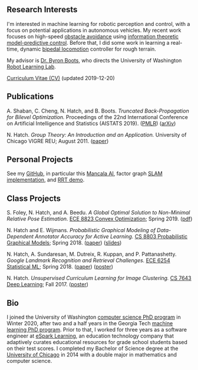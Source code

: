 ## Research Interests

I'm interested in machine learning for robotic perception and control, with a focus on potential applications in autonomous vehicles.
My recent work focuses on high-speed
[obstacle avoidance](https://drive.google.com/file/d/1o2xyIGSVTon7gWzoNC7yMmsSjr-Kxasw/view?usp=drivesdk)
using [information theoretic model-predictive control](https://arxiv.org/abs/1707.02342).
Before that, I did some work in learning a real-time, dynamic
[bipedal locomotion](https://youtu.be/daH26hxTfsg) controller for rough terrain.

My advisor is [Dr. Byron Boots](https://homes.cs.washington.edu/~bboots/), who
directs the University of Washington [Robot Learning Lab](http://robotlearning.gatech.edu).

[Curriculum Vitae (CV)](/cv/Hatch-Nathan-CV.pdf) (updated 2019-12-20)

## Publications

A. Shaban, C. Cheng, N. Hatch, and B. Boots. _Truncated Back-Propagation for Bilevel Optimization._ Proceedings of the 22nd International Conference on Artificial Intelligence and Statistics (AISTATS 2019).
([PMLR](http://proceedings.mlr.press/v89/shaban19a.html)) ([arXiv](https://arxiv.org/abs/1810.10667))

N. Hatch. _Group Theory: An Introduction and an Application._ University of Chicago VIGRE REU; August 2011.
([paper](http://www.math.uchicago.edu/~may/VIGRE/VIGRE2011/REUPapers/Hatch.pdf))

## Personal Projects

See my [GitHub](https://github.com/nhatch), in particular this [Mancala AI](https://github.com/nhatch/mcts), factor graph [SLAM implementation](https://github.com/nhatch/slam), and [RRT demo](https://github.com/nhatch/rrt).

## Class Projects

S. Foley, N. Hatch, and A. Beedu. _A Global Optimal Solution to Non-Minimal Relative Pose Estimation._ [ECE 8823 Convex Optimization](https://mdav.ece.gatech.edu/ece-8823-spring2019/); Spring 2019.
([pdf](/files/FoleyHatchBeeduNotes.pdf))

N. Hatch and E. Wijmans. _Probabilistic Graphical Modeling of Data-Dependent Annotator Accuracy for Active Learning._ [CS 8803 Probabilistic Graphical Models](http://fekri.ece.gatech.edu/course_ece8803.html); Spring 2018.
([paper](/files/Hatch_Wijmans_final_report.pdf)) ([slides](/files/Hatch_Wijmans_presentation_slides_v2.pdf))

N. Hatch, A. Sundaresan, M. Dutreix, R. Kuppan, and P. Pattanashetty. _Google Landmark Recognition and Retrieval Challenges._ [ECE 6254 Statistical ML](http://anderson.ece.gatech.edu/ece6254/assignments.html); Spring 2018.
([paper](/files/landmarks_report.pdf)) ([poster](/files/landmarks_poster.pdf))

N. Hatch. _Unsupervised Curriculum Learning for Image Clustering._ [CS 7643 Deep Learning](https://www.cc.gatech.edu/classes/AY2018/cs7643_fall/); Fall 2017.
([poster](/files/image-clustering.pdf))

## Bio

I joined the University of Washington [computer science PhD program](https://www.cs.washington.edu/academics/phd) in Winter 2020, after two and a half years in the Georgia Tech [machine learning PhD program](http://ml.gatech.edu/phd). Prior to that, I worked for three years as a software engineer at [eSpark Learning](http://www.esparklearning.com), an education technology company that adaptively curates educational resources for grade school students based on their test scores. I completed my Bachelor of Science degree at the [University of Chicago](http://www.uchicago.edu) in 2014 with a double major in mathematics and computer science. 

